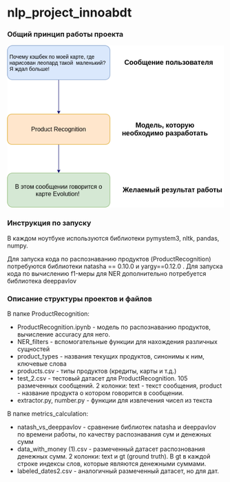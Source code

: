 # nlp_project_innoabdt
### Общий принцип работы проекта
![alt text](https://github.com/DmitriyVahrushev/nlp_project_innoabdt/blob/master/materails/scheme_1.png "Logo Title Text 1")

### Инструкция по запуску
В каждом ноутбуке используются библиотеки pymystem3, nltk, pandas, numpy.

Для запуска кода по распознаванию продуктов (ProductRecognition) потребуются библиотеки natasha == 0.10.0 и yargy==0.12.0 . 
Для запуска кода по вычислению f1-меры для NER дополнительно потребуется библиотека deeppavlov 

### Описание структуры проектов и файлов
В папке ProductRecognition:
- ProductRecognition.ipynb - модель по распознаванию продуктов, вычисление accuracy для него. 
- NER_filters -  вспомогательные функции для нахождения различных сущностей
- product_types - названия текущих продуктов, синонимы к ним, ключевые слова
- products.csv - типы продуктов (кредиты, карты и т.д.)
- test_2.csv - тестовый датасет для ProductRecognition. 105 размеченных сообщений. 2 колонки: text - текст сообщения, product - название продукта о котором говорится в сообщении. 
- extractor.py, number.py - функции для извлечения чисел из текста

В папке metrics_calculation:
- natash_vs_deeppavlov -  сравнение библиотек natasha и deeppavlov по времени работы, по качеству распознавания сум и денежных сумм
- data_with_money (1).csv - размеченный датасет распознования денежных сумм. 2 колонки: text и gt (ground truth). В gt в каждой строке индексы слов, которые являются денежными суммами.
- labeled_dates2.csv - аналогичный размеченный датасет, но для дат.
